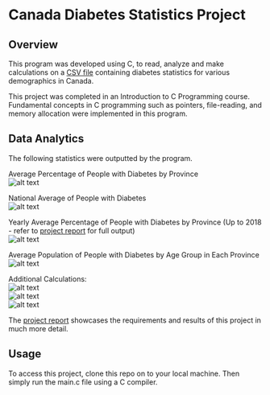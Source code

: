 # Canada Diabetes Statistics Project

## Overview
This program was developed using C, to read, analyze and make calculations on a [CSV file](statscan_diabetes.csv) containing diabetes statistics for various demographics in Canada. 

This project was completed in an Introduction to C Programming course. Fundamental concepts in C programming such as pointers, file-reading, and memory allocation were implemented in this program. 

## Data Analytics
The following statistics were outputted by the program. <br>

Average Percentage of People with Diabetes by Province<br>
![alt text](<output_pics/Screenshot 2024-12-12 at 8.54.51 PM.png>)<br>

National Average of People with Diabetes<br>
![alt text](<output_pics/Screenshot 2024-12-12 at 8.55.02 PM.png>)<br>

Yearly Average Percentage of People with Diabetes by Province (Up to 2018 - refer to [project report](Term_Project_Report.pdf) for full output)<br>
![alt text](<output_pics/Screenshot 2024-12-12 at 8.55.44 PM.png>)<br>

Average Population of People with Diabetes by Age Group in Each Province <br>
![alt text](<output_pics/Screenshot 2024-12-12 at 8.56.20 PM.png>)<br>

Additional Calculations: <br>
![alt text](<output_pics/Screenshot 2024-12-12 at 8.56.36 PM.png>)<br>
![alt text](<output_pics/Screenshot 2024-12-12 at 8.56.47 PM.png>)<br>
![alt text](<output_pics/Screenshot 2024-12-12 at 8.56.57 PM.png>)<br>

The [project report](Term_Project_Report.pdf) showcases the requirements and results of this project in much more detail.

## Usage
To access this project, clone this repo on to your local machine. Then simply run the main.c file using a C compiler.
